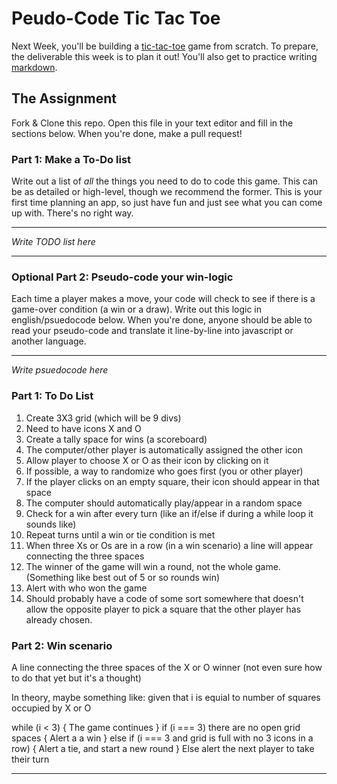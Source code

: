 # Peudo-Code Tic Tac Toe

Next Week, you'll be building a [tic-tac-toe](https://en.wikipedia.org/wiki/Tic-tac-toe) game from scratch. To prepare, the deliverable this week is to plan it out! You'll also get to practice writing [markdown](https://guides.github.com/features/mastering-markdown/).

## The Assignment

Fork & Clone this repo. Open this file in your text editor and fill in the sections below. When you're done, make a pull request!

### Part 1: Make a To-Do list

Write out a list of *all* the things you need to do to code this game. This can be as detailed or high-level, though we recommend the former. This is your first time planning an app, so just have fun and just see what you can come up with. There's no right way.

---

*Write TODO list here*

---

### Optional Part 2: Pseudo-code your win-logic

Each time a player makes a move, your code will check to see if there is a game-over condition (a win or a draw). Write out this logic in english/psuedocode below. When you're done, anyone should be able to read your pseudo-code and translate it line-by-line into javascript or another language.

---

*Write psuedocode here*

### Part 1: To Do List
1. Create 3X3 grid (which will be 9 divs)
2. Need to have icons X and O 
3. Create a tally space for wins (a scoreboard) 
4. The computer/other player is automatically assigned the other icon 
5. Allow player to choose X or O as their icon by clicking on it
6. If possible, a way to randomize who goes first (you or other player)
7. If the player clicks on an empty square, their icon should appear in that space
8. The computer should automatically play/appear in a random space
9. Check for a win after every turn (like an if/else if during a while loop it sounds like)
10. Repeat turns until a win or tie condition is met
11. When three Xs or Os are in a row (in a win scenario) a line will appear connecting the three spaces
12. The winner of the game will win a round, not the whole game. (Something like best out of 5 or so rounds win)
13. Alert with who won the game
14. Should probably have a code of some sort somewhere that doesn't allow the opposite player to pick a square
that the other player has already chosen.


### Part 2: Win scenario
A line connecting the three spaces of the X or O winner (not even sure how to do that yet but it's a thought)

In theory, maybe something like:
given that i is equial to number of squares occupied by X or O

while (i < 3) {
 The game continues
}  if (i === 3) there are no open grid spaces {
   Alert a a win
} else if (i === 3 and grid is full with no 3 icons in a row) {
    Alert a tie, and start a new round
} Else alert the next player to take their turn   







---
